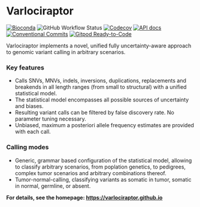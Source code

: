 # Varlociraptor

[![Bioconda](https://img.shields.io/conda/dn/bioconda/varlociraptor?label=bioconda%20downloads)](https://bioconda.github.io/recipes/varlociraptor/README.html)
![GitHub Workflow Status](https://img.shields.io/github/actions/workflow/status/varlociraptor/varlociraptor/rust.yml?label=tests&branch=master)
[![Codecov](https://img.shields.io/codecov/c/github/varlociraptor/varlociraptor/master.svg?label=test%20coverage)](https://codecov.io/gh/varlociraptor/varlociraptor)
[![API docs](https://img.shields.io/badge/API-documentation-blue.svg)](https://docs.rs/varlociraptor)
[![Conventional Commits](https://img.shields.io/badge/Conventional%20Commits-1.0.0-yellow.svg)](https://conventionalcommits.org)
[![Gitpod Ready-to-Code](https://img.shields.io/badge/Gitpod-ready--to--code-blue?logo=gitpod)](https://gitpod.io/#https://github.com/varlociraptor/varlociraptor)

Varlociraptor implements a novel, unified fully uncertainty-aware approach to genomic variant calling in arbitrary scenarios. 

### Key features

* Calls SNVs, MNVs, indels, inversions, duplications, replacements and breakends in all length ranges (from small to structural) with a unified statistical model.
* The statistical model encompasses all possible sources of uncertainty and biases.
* Resulting variant calls can be filtered by false discovery rate. No parameter tuning necessary.
* Unbiased, maximum a posteriori allele frequency estimates are provided with each call.

### Calling modes

* Generic, grammar based configuration of the statistical model, allowing to classify arbitrary scenarios, from poplation genetics, to pedigrees, complex tumor scenarios and arbitrary combinations thereof.
* Tumor-normal-calling, classifying variants as somatic in tumor, somatic in normal, germline, or absent.

**For details, see the homepage: https://varlociraptor.github.io**
